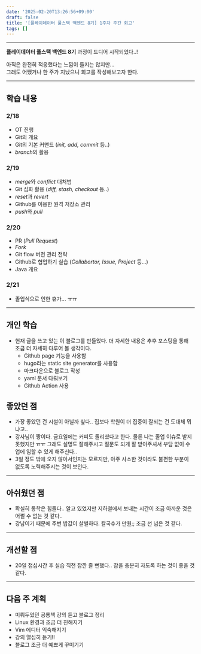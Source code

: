 ```yaml
---
date: '2025-02-20T13:26:56+09:00'
draft: false
title: '[플레이데이터 풀스택 백엔드 8기] 1주차 주간 회고'
tags: []
---
```

---  

**플레이데이터 풀스택 백엔드 8기** 과정이 드디어 시작되었다..!  

아직은 완전히 적응했다는 느낌이 들지는 않지만...  
그래도 어쨌거나 한 주가 지났으니 회고를 작성해보고자 한다.

---

## 학습 내용
### 2/18
- OT 진행
- Git의 개요
- Git의 기본 커맨드 (*init, add, commit* 등..)
- *branch*의 활용
### 2/19
- *merge*와 *conflict* 대처법
- Git 심화 활용 (*diff, stash, checkout* 등..)
- *reset*과 *revert* 
- Github를 이용한 원격 저장소 관리
- *push*와 *pull*
### 2/20
- PR (*Pull Request*)
- *Fork*
- Git flow 버전 관리 전략
- Github로 협업하기 실습 (*Collabortor, Issue, Project* 등...)
- Java 개요

### 2/21
- 졸업식으로 인한 휴가... ㅠㅠ  

---

## 개인 학습
- 현재 글을 쓰고 있는 이 블로그를 만들었다.  더 자세한 내용은 추후 포스팅을 통해 조금 더 자세히 다루어 볼 생각이다.
    - Github page 기능을 사용함
    - hugo라는 static site generator를 사용함
    - 마크다운으로 블로그 작성
    - yaml 문서 다뤄보기  
    - Github Action 사용


## 좋았던 점
- 가장 좋았던 건 시설이 아닐까 싶다.. 집보다 학원이 더 집중이 잘되는 건 도대체 뭐냐고..
- 강사님이 짱이다. 금요일에는 커피도 돌리셨다고 한다. 물론 나는 졸업 이슈로 받지 못했지만 ㅠㅠ 그래도 설명도 잘해주시고 질문도 되게 잘 받아주셔서 부담 없이 수업에 임할 수 있게 해주신다..
- 3일 정도 밖에 오지 않아서인지는 모르지만, 아주 사소한 것이라도 불편한 부분이 없도록 노력해주시는 것이 보인다.    


---

## 아쉬웠던 점
- 확실히 통학은 힘들다.. 알고 있었지만 지하철에서 보내는 시간이 조금 아까운 것은 어쩔 수 없는 것 같다..
- 강남이기 때문에 주변 밥값이 살벌하다. 칼국수가 만원;; 조금 선 넘은 것 같다.

---

## 개선할 점
- 20일 점심시간 후 실습 직전 잠깐 졸 뻔했다.. 잠을 충분히 자도록 하는 것이 좋을 것 같다.

---
 
## 다음 주 계획
- 미뤄두었던 공룡책 강의 듣고 블로그 정리
- Linux 환경과 조금 더 친해지기
- Vim 에디터 익숙해지기
- 강의 열심히 듣기!!
- 블로그 조금 더 예쁘게 꾸미기기